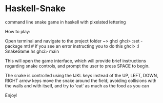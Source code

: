 # Haskell-Snake
command line snake game in haskell with pixelated lettering


How to play:

Open terminal and navigate to the project folder
~> ghci
ghci> :set -package mtl # if you see an error instructing you to do this
ghci> :l SnakeGame.hs
ghci> main

This will open the game interface, which will provide brief instructions regarding snake controls, and prompt the user to press SPACE to begin.

The snake is controlled using the IJKL keys instead of the UP, LEFT, DOWN, RIGHT arrow keys
move the snake around the field, avoiding collisions with the walls and with itself, and try to 'eat' as much as the food as you can

Enjoy!